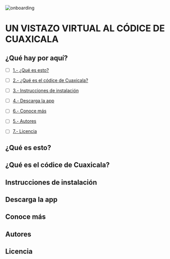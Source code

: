 ![onboarding](https://github.com/MarcosYGS/prueba_2_codice/blob/main/assets/2.png)
# UN VISTAZO VIRTUAL AL CÓDICE DE CUAXICALA

## ¿Qué hay por aquí?

* [ ] [1.- ¿Qué es esto?](#qué-es-esto)
* [ ] [2.- ¿Qué es el códice de Cuaxicala?](#qué-es-el-códice-de-cuaxicala)
* [ ] [3.- Instrucciones de instalación ](#instrucciones-de-instalación)
* [ ] [4.- Descarga la app](#descarga-la-app)
* [ ] [6.- Conoce más](#conoce-más)
* [ ] [5.- Autores](#autores)
* [ ] [7.- Licencia ](https://github.com/MarcosYGS/prueba_2_codice/blob/main/LICENSE)




## ¿Qué es esto?


## ¿Qué es el códice de Cuaxicala?


## Instrucciones de instalación


## Descarga la app


## Conoce más


## Autores


## Licencia 
